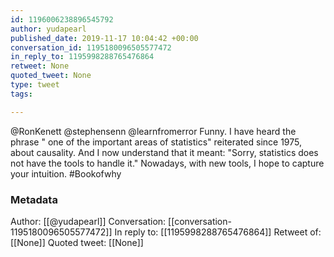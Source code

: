 ```yaml
---
id: 1196006238896545792
author: yudapearl
published_date: 2019-11-17 10:04:42 +00:00
conversation_id: 1195180096505577472
in_reply_to: 1195998288765476864
retweet: None
quoted_tweet: None
type: tweet
tags:

---
```


@RonKenett @stephensenn @learnfromerror Funny. I have heard the phrase " one of the important areas of statistics" reiterated since 1975, about causality. And I now understand that it meant: "Sorry, statistics does not have the tools to handle it." Nowadays, with new tools, I hope to capture your intuition. #Bookofwhy

### Metadata

Author: [[@yudapearl]]
Conversation: [[conversation-1195180096505577472]]
In reply to: [[1195998288765476864]]
Retweet of: [[None]]
Quoted tweet: [[None]]
